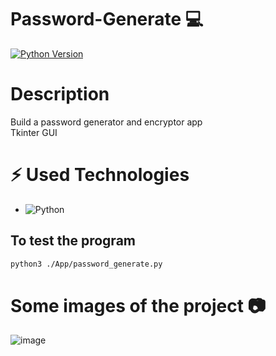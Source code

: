 # Password-Generate :computer:

[![Python Version](https://img.shields.io/badge/python-3.8.5-brightgreen.svg)](https://python.org)

# Description
Build a password generator and encryptor app \
Tkinter GUI


# ⚡ Used Technologies
- ![Python](https://img.shields.io/badge/-Python-black?style=flat-square&logo=python)

## To test the program

```bash
python3 ./App/password_generate.py
```

# Some images of the project :camera: 

![image](media/screenshot/1.png)
